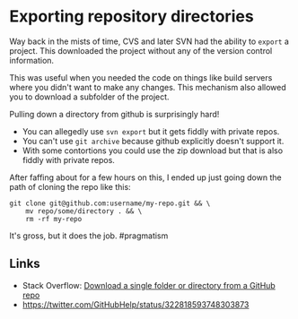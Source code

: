 # Exporting repository directories

Way back in the mists of time, CVS and later SVN had the ability to `export` a project. This downloaded the project without any of the version control information.

This was useful when you needed the code on things like build servers where you didn't want to make any changes. This mechanism also allowed you to download a subfolder of the project.

Pulling down a directory from github is surprisingly hard!

- You can allegedly use `svn export` but it gets fiddly with private repos.
- You can't use `git archive` because github explicitly doesn't support it.
- With some contortions you could use the zip download but that is also fiddly with private repos.

After faffing about for a few hours on this, I ended up just going down the path of cloning the repo like this:

```shell
git clone git@github.com:username/my-repo.git && \
    mv repo/some/directory . && \
    rm -rf my-repo
```

It's gross, but it does the job. #pragmatism

## Links
* Stack Overflow: [Download a single folder or directory from a GitHub repo
](https://stackoverflow.com/questions/7106012/download-a-single-folder-or-directory-from-a-github-repo)
* https://twitter.com/GitHubHelp/status/322818593748303873